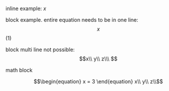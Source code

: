 inline example: $x$

block example. entire equation needs to be in one line:
$$\ x\ $$ (1)

block multi line not possible:
$$x\\
y\\ z\\\ $$


math block
```math
\begin{equation}
x  = 3
\end{equation}
x\\
y\\
z\\
```
